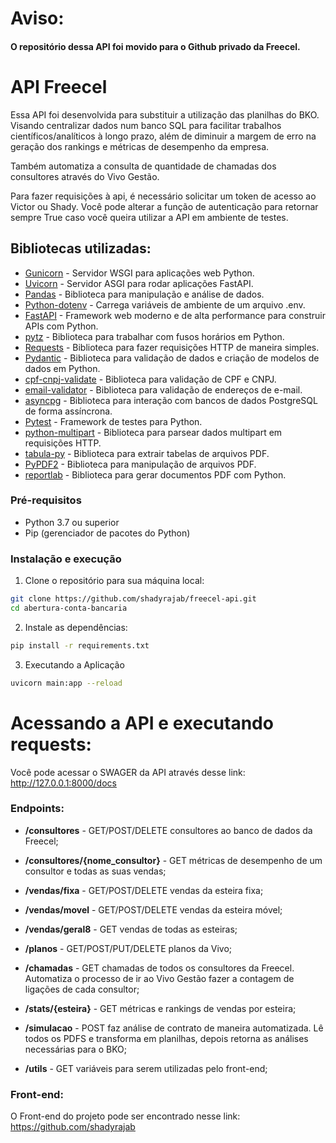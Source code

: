 # Aviso:
#### O repositório dessa API foi movido para o Github privado da Freecel.


# API Freecel

Essa API foi desenvolvida para substituir a utilização das planilhas do BKO. Visando centralizar dados 
num banco SQL para facilitar trabalhos científicos/analíticos à longo prazo, além de diminuir a margem de
erro na geração dos rankings e métricas de desempenho da empresa. 

Também automatiza a consulta de quantidade de chamadas dos consultores através do Vivo Gestão.

Para fazer requisições à api, é necessário solicitar um token de acesso ao Victor ou Shady. Você pode 
alterar a função de autenticação para retornar sempre True caso você queira utilizar a API em ambiente 
de testes.


## Bibliotecas utilizadas:

- [Gunicorn](https://gunicorn.org/) - Servidor WSGI para aplicações web Python.
- [Uvicorn](https://www.uvicorn.org/) - Servidor ASGI para rodar aplicações FastAPI.
- [Pandas](https://pandas.pydata.org/) - Biblioteca para manipulação e análise de dados.
- [Python-dotenv](https://pypi.org/project/python-dotenv/) - Carrega variáveis de ambiente de um arquivo .env.
- [FastAPI](https://fastapi.tiangolo.com/) - Framework web moderno e de alta performance para construir APIs com Python.
- [pytz](https://pypi.org/project/pytz/) - Biblioteca para trabalhar com fusos horários em Python.
- [Requests](https://requests.readthedocs.io/) - Biblioteca para fazer requisições HTTP de maneira simples.
- [Pydantic](https://pydantic-docs.helpmanual.io/) - Biblioteca para validação de dados e criação de modelos de dados em Python.
- [cpf-cnpj-validate](https://pypi.org/project/cpf-cnpj-validate/) - Biblioteca para validação de CPF e CNPJ.
- [email-validator](https://pypi.org/project/email-validator/) - Biblioteca para validação de endereços de e-mail.
- [asyncpg](https://github.com/MagicStack/asyncpg) - Biblioteca para interação com bancos de dados PostgreSQL de forma assíncrona.
- [Pytest](https://docs.pytest.org/) - Framework de testes para Python.
- [python-multipart](https://andrew-d.github.io/python-multipart/) - Biblioteca para parsear dados multipart em requisições HTTP.
- [tabula-py](https://github.com/chezou/tabula-py) - Biblioteca para extrair tabelas de arquivos PDF.
- [PyPDF2](https://pypi.org/project/PyPDF2/) - Biblioteca para manipulação de arquivos PDF.
- [reportlab](https://www.reportlab.com/) - Biblioteca para gerar documentos PDF com Python.

### Pré-requisitos

- Python 3.7 ou superior
- Pip (gerenciador de pacotes do Python)

### Instalação e execução

1. Clone o repositório para sua máquina local:

```sh
git clone https://github.com/shadyrajab/freecel-api.git
cd abertura-conta-bancaria
```

2. Instale as dependências:
```sh
pip install -r requirements.txt
```

3. Executando a Aplicação
```sh
uvicorn main:app --reload
```

# Acessando a API e executando requests:

Você pode acessar o SWAGER da API através desse link: http://127.0.0.1:8000/docs


### Endpoints:

- **/consultores** - GET/POST/DELETE consultores ao banco de dados da Freecel;
- **/consultores/{nome_consultor}** - GET métricas de desempenho de um consultor e todas as suas vendas;
- **/vendas/fixa** - GET/POST/DELETE vendas da esteira fixa;
- **/vendas/movel** - GET/POST/DELETE vendas da esteira móvel;
- **/vendas/geral8** - GET vendas de todas as esteiras;
- **/planos** - GET/POST/PUT/DELETE planos da Vivo;

- **/chamadas** - GET chamadas de todos os consultores da Freecel. Automatiza o processo de ir ao Vivo Gestão fazer a contagem de ligações de cada consultor;

- **/stats/{esteira}** - GET métricas e rankings de vendas por esteira;

- **/simulacao** - POST faz análise de contrato de maneira automatizada. Lê todos os PDFS e transforma em planilhas, depois retorna as análises necessárias para o BKO;

- **/utils** - GET variáveis para serem utilizadas pelo front-end;


### Front-end:

O Front-end do projeto pode ser encontrado nesse link: https://github.com/shadyrajab